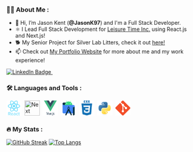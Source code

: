 ### :man_technologist: About Me :
- 👋 Hi, I’m Jason Kent (<strong>@JasonK97</strong>) and I'm a Full Stack Developer.
- ⚛ I Lead Full Stack Development for <a href="https://leisuretimeinc.com/" target="_blank">Leisure Time Inc.</a> using React.js and Next.js!
- 🐕 My Senior Project for Silver Lab Litters, check it out <a href="https://react-firebase-blog-e46b3.web.app/" target="_blank">here!</a>
- 📫 Check out <a href="https://jasonkent.dev/" target="_blank">My Portfolio Website</a> for more about me and my work experience!

<div id="badges">
  <a href="https://www.linkedin.com/in/jasonbkent/">
    <img src="https://img.shields.io/badge/LinkedIn-blue?style=for-the-badge&logo=linkedin&logoColor=white" alt="LinkedIn Badge"/>
  </a>
  <img src="https://komarev.com/ghpvc/?username=JasonK97&style=flat-square&color=blue" alt=""/>
</div>

### :hammer_and_wrench: Languages and Tools :
<div>
  <img src="https://github.com/devicons/devicon/blob/master/icons/react/react-original-wordmark.svg" title="React" alt="React" width="40" height="40"/>&nbsp;
  <img src="https://cdn.jsdelivr.net/gh/devicons/devicon/icons/nextjs/nextjs-original.svg" title="Next" **alt="Next" width="40" height="40"/>&nbsp;
  <img src="https://github.com/devicons/devicon/blob/master/icons/vuejs/vuejs-original-wordmark.svg" title="Vuejs" alt="Vue.js" width="40" height="40"/>&nbsp;
  <img src="https://github.com/devicons/devicon/blob/master/icons/androidstudio/androidstudio-original.svg"  title="Android Studio" alt="Android Studio" width="40" height="40"/>&nbsp;
  <img src="https://github.com/devicons/devicon/blob/master/icons/css3/css3-plain-wordmark.svg"  title="CSS3" alt="CSS" width="40" height="40"/>&nbsp;
  <img src="https://github.com/devicons/devicon/blob/master/icons/python/python-original.svg" title="Python" alt="Python" width="40" height="40"/>&nbsp;
  <img src="https://github.com/devicons/devicon/blob/master/icons/git/git-original.svg" title="Git" **alt="Git" width="40" height="40"/>
</div>

### :fire: My Stats :
[![GitHub Streak](http://github-readme-streak-stats.herokuapp.com?user=JasonK97&theme=tokyonight_duo&date_format=M%20j%5B%2C%20Y%5D)](https://git.io/streak-stats)
[![Top Langs](https://github-readme-stats.vercel.app/api/top-langs/?username=JasonK97&layout=compact&theme=vision-friendly-dark)](https://github.com/anuraghazra/github-readme-stats)
